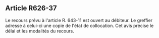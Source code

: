 Article R626-37
----
Le recours prévu à l'article R. 643-11 est ouvert au débiteur. Le greffier
adresse à celui-ci une copie de l'état de collocation. Cet avis précise le délai
et les modalités du recours.

